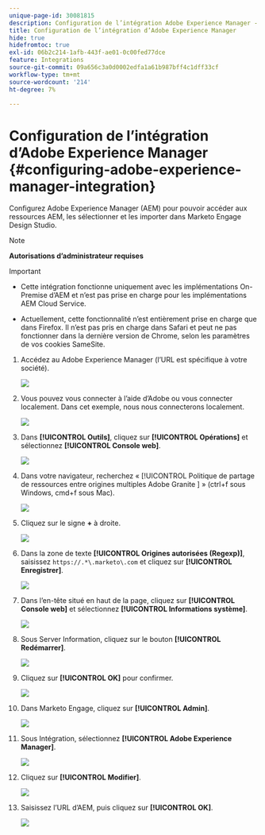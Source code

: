 ```yaml
---
unique-page-id: 30081815
description: Configuration de l’intégration Adobe Experience Manager - Documentation de Marketo - Documentation du produit
title: Configuration de l’intégration d’Adobe Experience Manager
hide: true
hidefromtoc: true
exl-id: 06b2c214-1afb-443f-ae01-0c00fed77dce
feature: Integrations
source-git-commit: 09a656c3a0d0002edfa1a61b987bff4c1dff33cf
workflow-type: tm+mt
source-wordcount: '214'
ht-degree: 7%

---
```


# Configuration de l’intégration d’Adobe Experience Manager {#configuring-adobe-experience-manager-integration}

Configurez Adobe Experience Manager (AEM) pour pouvoir accéder aux ressources AEM, les sélectionner et les importer dans Marketo Engage Design Studio.

>[!NOTE]
>
>**Autorisations d’administrateur requises**

>[!IMPORTANT]
>
>* Cette intégration fonctionne uniquement avec les implémentations On-Premise d’AEM et n’est pas prise en charge pour les implémentations AEM Cloud Service.
>
>* Actuellement, cette fonctionnalité n’est entièrement prise en charge que dans Firefox. Il n’est pas pris en charge dans Safari et peut ne pas fonctionner dans la dernière version de Chrome, selon les paramètres de vos cookies SameSite.

1. Accédez au Adobe Experience Manager (l’URL est spécifique à votre société).

   ![](assets/one.png)

1. Vous pouvez vous connecter à l’aide d’Adobe ou vous connecter localement. Dans cet exemple, nous nous connecterons localement.

   ![](assets/two.png)

1. Dans **[!UICONTROL Outils]**, cliquez sur **[!UICONTROL Opérations]** et sélectionnez **[!UICONTROL Console web]**.

   ![](assets/2a.png)

1. Dans votre navigateur, recherchez « [!UICONTROL Politique de partage de ressources entre origines multiples Adobe Granite ] » (ctrl+f sous Windows, cmd+f sous Mac).

   ![](assets/three.png)

1. Cliquez sur le signe **+** à droite.

   ![](assets/four.png)

1. Dans la zone de texte **[!UICONTROL Origines autorisées (Regexp)]**, saisissez `https://.*\.marketo\.com` et cliquez sur **[!UICONTROL Enregistrer]**.

   ![](assets/five-psd.png)

1. Dans l’en-tête situé en haut de la page, cliquez sur **[!UICONTROL Console web]** et sélectionnez **[!UICONTROL Informations système]**.

   ![](assets/six.png)

1. Sous Server Information, cliquez sur le bouton **[!UICONTROL Redémarrer]**.

   ![](assets/seven.png)

1. Cliquez sur **[!UICONTROL OK]** pour confirmer.

   ![](assets/eight.png)

1. Dans Marketo Engage, cliquez sur **[!UICONTROL Admin]**.

   ![](assets/nine.png)

1. Sous Intégration, sélectionnez **[!UICONTROL Adobe Experience Manager]**.

   ![](assets/ten.png)

1. Cliquez sur **[!UICONTROL Modifier]**.

   ![](assets/eleven.png)

1. Saisissez l’URL d’AEM, puis cliquez sur **[!UICONTROL OK]**.

   ![](assets/twelve.png)

